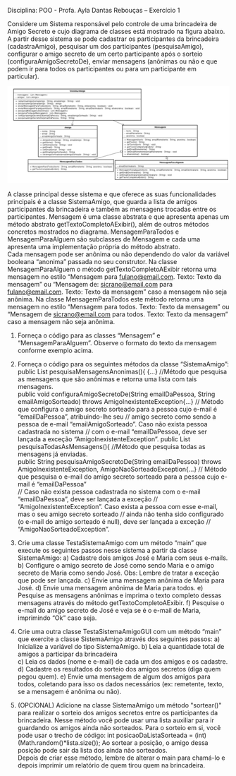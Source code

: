 Disciplina: POO - Profa. Ayla Dantas Rebouças – Exercício 1

Considere um Sistema responsável pelo controle de uma brincadeira de Amigo Secreto e cujo diagrama de classes está  mostrado na figura abaixo. A partir desse sistema se pode cadastrar os participantes da brincadeira (cadastraAmigo),  pesquisar um dos participantes (pesquisaAmigo), configurar o amigo secreto de um certo participante após o sorteio  (configuraAmigoSecretoDe), enviar mensagens (anônimas ou não e que podem ir para todos os participantes ou para um  participante em particular).

![Alt text](DiagramaUML.png)

A classe principal desse sistema e que oferece as suas funcionalidades principais é a classe SistemaAmigo, que guarda a  lista de amigos participantes da brincadeira e também as mensagens trocadas entre os participantes. Mensagem é uma  classe abstrata e que apresenta apenas um método abstrato getTextoCompletoAExibir(), além de outros métodos  concretos mostrados no diagrama. MensagemParaTodos e MensagemParaAlguem são subclasses de Mensagem e cada  uma apresenta uma implementação própria do método abstrato.  
Cada mensagem pode ser anônima ou não dependendo do valor da variável booleana “anonima” passada no seu construtor.  Na classe MensagemParaAlguem o método getTextoCompletoAExibir retorna uma mensagem no estilo “Mensagem  para fulano@email.com. Texto: Texto da mensagem” ou “Mensagem de: sicrano@email.com para fulano@email.com. Texto:  Texto da mensagem” caso a mensagem não seja anônima. Na classe MensagemParaTodos este método retorna uma  mensagem no estilo “Mensagem para todos. Texto: Texto da mensagem” ou “Mensagem de sicrano@email.com para todos.  Texto: Texto da mensagem” caso a mensagem não seja anônima.

1. Forneça o código para as classes “Mensagem” e “MensagemParaAlguem”. Observe o formato do texto da mensagem  conforme exemplo acima.
2. Forneça o código para os seguintes métodos da classe “SistemaAmigo”:
   public List<Mensagem> pesquisaMensagensAnonimas(){ {…}
   //Método que pesquisa as mensagens que são anônimas e retorna uma lista com tais mensagens.  
   public void configuraAmigoSecretoDe(String emailDaPessoa, String emailAmigoSorteado) throws AmigoInexistenteException{…} // Método que configura o amigo secreto sorteado para a pessoa cujo e-mail é “emailDaPessoa”, atribuindo-lhe seu  // amigo secreto como sendo a pessoa de e-mail “emailAmigoSorteado”. Caso não exista pessoa cadastrada no sistema  // com o e-mail “emailDaPessoa, deve ser lançada a exceção “AmigoInexistenteException”.
   public List<Mensagem> pesquisaTodasAsMensagens(){
   //Método que pesquisa todas as mensagens já enviadas.  
   public String pesquisaAmigoSecretoDe(String emailDaPessoa) throws AmigoInexistenteException, AmigoNaoSorteadoException{…}
   // Método que pesquisa o e-mail do amigo secreto sorteado para a pessoa cujo e-mail é “emailDaPessoa”  
   // Caso não exista pessoa cadastrada no sistema com o e-mail “emailDaPessoa”, deve ser lançada a exceção
   // “AmigoInexistenteException”. Caso exista a pessoa com esse e-mail, mas o seu amigo secreto sorteado
   // ainda não tenha sido configurado (o e-mail do amigo sorteado é null), deve ser lançada a exceção
   // “AmigoNaoSorteadoException”.

3. Crie uma classe TestaSistemaAmigo com um método “main” que execute os seguintes passos nesse sistema a partir da  classe SistemaAmigo:
   a) Cadastre dois amigos José e Maria com seus e-mails.
   b) Configure o amigo secreto de José como sendo Maria e o amigo secreto de Maria como sendo José. Obs: Lembre  de tratar a exceção que pode ser lançada.
   c) Envie uma mensagem anônima de Maria para José.
   d) Envie uma mensagem anônima de Maria para todos.
   e) Pesquise as mensagens anônimas e imprima o texto completo dessas mensagens através do método  getTextoCompletoAExibir.
   f) Pesquise o e-mail do amigo secreto de José e veja se é o e-mail de Maria, imprimindo “Ok” caso seja.
4. Crie uma outra classe TestaSistemaAmigoGUI com um método “main” que exercite a classe SistemaAmigo através dos seguintes passos:
   a) Inicialize a variável do tipo SistemaAmigo.
   b) Leia a quantidade total de amigos a participar da brincadeira  
   c) Leia os dados (nome e e-mail) de cada um dos amigos e os cadastre.
   d) Cadastre os resultados do sorteio dos amigos secretos (diga quem pegou quem).
   e) Envie uma mensagem de algum dos amigos para todos, coletando para isso os dados necessários (ex: remetente,  texto, se a mensagem é anônima ou não).
5. (OPCIONAL) Adicione na classe SistemaAmigo um método "sortear()" para realizar o sorteio dos amigos secretos  entre os participantes da brincadeira. Nesse método você pode usar uma lista auxiliar para ir guardando os amigos  ainda não sorteados. Para o sorteio em si, você pode usar o trecho de código:
   int posicaoDaListaSorteada = (int)(Math.random()*lista.size());
   Ao sortear a posição, o amigo dessa posição pode sair da lista dos ainda não sorteados.  
   Depois de criar esse método, lembre de alterar o main para chamá-lo e depois imprimir um relatório de quem tirou  quem na brincadeira.
